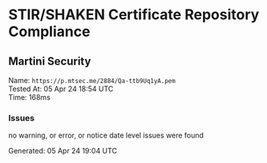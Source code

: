 # STIR/SHAKEN Certificate Repository Compliance

## Martini Security

Name: `https://p.mtsec.me/2884/Qa-ttb9Uq1yA.pem`\
Tested At: 05 Apr 24 18:54 UTC\
Time: 168ms

### Issues

no warning, or error, or notice date level issues were found

Generated: 05 Apr 24 19:04 UTC